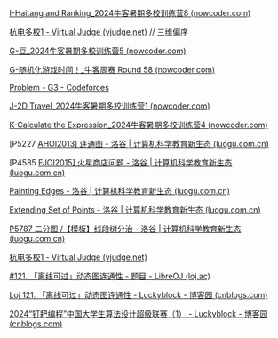 [I-Haitang and Ranking_2024牛客暑期多校训练营8 (nowcoder.com)](https://ac.nowcoder.com/acm/contest/81603/I)

[杭电多校1 - Virtual Judge (vjudge.net)](https://vjudge.net/contest/648948#problem/G) // 三维偏序

[G-豆_2024牛客暑期多校训练营5 (nowcoder.com)](https://ac.nowcoder.com/acm/contest/81600/G)

[G-随机化游戏时间！_牛客周赛 Round 58 (nowcoder.com)](https://ac.nowcoder.com/acm/contest/89510/G)

[Problem - G3 - Codeforces](https://codeforces.com/contest/2009/problem/G3)

[J-2D Travel_2024牛客暑期多校训练营1 (nowcoder.com)](https://ac.nowcoder.com/acm/contest/81596/J)

[K-Calculate the Expression_2024牛客暑期多校训练营4 (nowcoder.com)](https://ac.nowcoder.com/acm/contest/81599/K)



[P5227 [AHOI2013\] 连通图 - 洛谷 | 计算机科学教育新生态 (luogu.com.cn)](https://www.luogu.com.cn/problem/P5227)

[P4585 [FJOI2015\] 火星商店问题 - 洛谷 | 计算机科学教育新生态 (luogu.com.cn)](https://www.luogu.com.cn/problem/P4585)

[Painting Edges - 洛谷 | 计算机科学教育新生态 (luogu.com.cn)](https://www.luogu.com.cn/problem/CF576E)

[Extending Set of Points - 洛谷 | 计算机科学教育新生态 (luogu.com.cn)](https://www.luogu.com.cn/problem/CF1140F)

[P5787 二分图 /【模板】线段树分治 - 洛谷 | 计算机科学教育新生态 (luogu.com.cn)](https://www.luogu.com.cn/problem/P5787)

[杭电多校1 - Virtual Judge (vjudge.net)](https://vjudge.net/contest/648948#problem/D)

[#121. 「离线可过」动态图连通性 - 题目 - LibreOJ (loj.ac)](https://loj.ac/p/121)



[Loj 121. 「离线可过」动态图连通性 - Luckyblock - 博客园 (cnblogs.com)](https://www.cnblogs.com/luckyblock/p/13915269.html)

[2024“钉耙编程”中国大学生算法设计超级联赛（1） - Luckyblock - 博客园 (cnblogs.com)](https://www.cnblogs.com/luckyblock/p/18312579)

